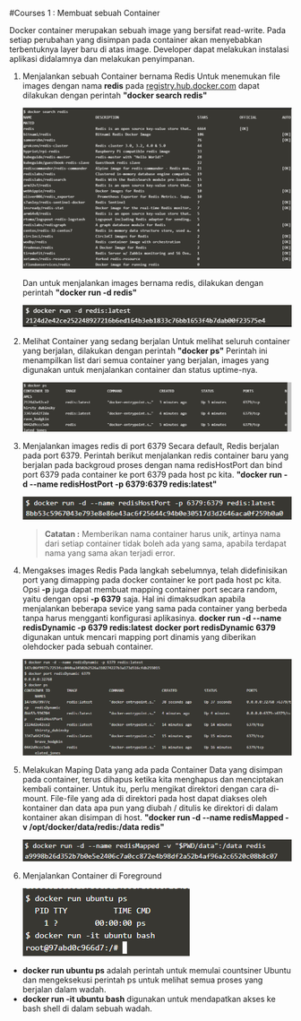 

#Courses 1 : Membuat sebuah Container


Docker container merupakan sebuah image yang bersifat read-write. Pada setiap perubahan yang disimpan pada container akan menyebabkan terbentuknya layer baru di atas image. Developer dapat melakukan instalasi aplikasi didalamnya dan melakukan penyimpanan.

1. Menjalankan sebuah Container bernama Redis
  Untuk menemukan file images dengan nama **redis** pada [registry.hub.docker.com](https://hub.docker.com) dapat dilakukan dengan perintah **"docker search redis"**

    ![mencari redis](img/1-1.png)
    
    Dan untuk menjalankan images bernama redis, dilakukan dengan perintah **"docker run -d redis"**
 
    ![menjalankan redis](img/1-2.png)

 2. Melihat Container yang sedang berjalan
    Untuk melihat seluruh container yang berjalan, dilakukan dengan perintah **"docker ps"**
    Perintah ini menampilkan list dari semua container yang berjalan, images yang digunakan untuk menjalankan container dan status uptime-nya.

    ![list container](img/1-3.png)
 
3. Menjalankan images redis di port 6379
    Secara default, Redis berjalan pada port 6379. Perintah berikut menjalankan redis container baru yang berjalan pada backgroud proses dengan nama redisHostPort dan bind port 6379 pada container ke port 6379 pada host pc kita.
    **"docker run -d --name redisHostPort -p 6379:6379 redis:latest"**

    ![menjalankan images](img/1-4.png)

    > **Catatan :**
      Memberikan nama container harus unik, artinya nama dari setiap container tidak boleh ada yang sama, apabila terdapat nama yang sama akan terjadi error.

4. Mengakses images Redis
    Pada langkah sebelumnya, telah didefinisikan port yang dimapping pada docker container ke port pada host pc kita. Opsi **-p** juga dapat membuat mapping container port secara random, yaitu dengan opsi **-p 6379** saja. Hal ini dimaksudkan apabila menjalankan beberapa sevice yang sama pada container yang berbeda tanpa harus mengganti konfigurasi aplikasinya.
    **docker run -d --name redisDynamic -p 6379 redis:latest**
    **docker port redisDynamic 6379** digunakan untuk mencari mapping port dinamis yang diberikan olehdocker pada sebuah container.

    ![mengakses image](img/1-5.png)

5. Melakukan Maping Data yang ada pada Container 
  Data yang disimpan pada container, terus dihapus ketika kita menghapus dan menciptakan kembali container. Untuk itu, perlu mengikat direktori dengan cara di-mount. File-file yang ada di direktori pada host dapat diakses oleh kontainer dan data apa pun yang diubah / ditulis ke direktori di dalam kontainer akan disimpan di host.
  **"docker run -d --name redisMapped -v /opt/docker/data/redis:/data redis"**

    ![mapping lokasi data](img/1-6.png)

6. Menjalankan Container di Foreground

    ![container di foregroud](img/1-7.png)

  - **docker run ubuntu ps** adalah perintah untuk memulai countsiner Ubuntu dan mengeksekusi perintah ps untuk melihat semua proses yang berjalan dalam wadah.
  - **docker run -it ubuntu bash** digunakan untuk mendapatkan akses ke bash shell di dalam sebuah wadah.